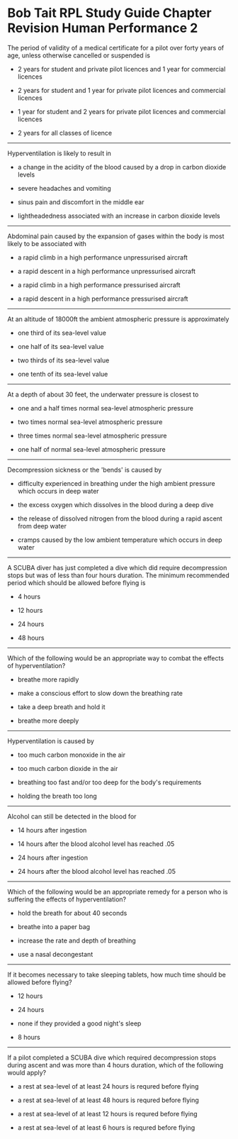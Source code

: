 # Bob Tait RPL Study Guide Chapter Revision Human Performance 2

The period of validity of a medical certificate for a pilot over forty years of age, unless otherwise cancelled or suspended is

* 2 years for student and private pilot licences and 1 year for commercial licences

* 2 years for student and 1 year for private pilot licences and commercial licences

* 1 year for student and 2 years for private pilot licences and commercial licences

* 2 years for all classes of licence

----

Hyperventilation is likely to result in

* a change in the acidity of the blood caused by a drop in carbon dioxide levels

* severe headaches and vomiting

* sinus pain and discomfort in the middle ear

* lightheadedness associated with an increase in carbon dioxide levels

----

Abdominal pain caused by the expansion of gases within the body is most likely to be associated with

* a rapid climb in a high performance unpressurised aircraft

* a rapid descent in a high performance unpressurised aircraft

* a rapid climb in a high performance pressurised aircraft

* a rapid descent in a high performance pressurised aircraft

----

At an altitude of 18000ft the ambient atmospheric pressure is approximately

* one third of its sea-level value

* one half of its sea-level value

* two thirds of its sea-level value

* one tenth of its sea-level value

----

At a depth of about 30 feet, the underwater pressure is closest to

* one and a half times normal sea-level atmospheric pressure

* two times normal sea-level atmospheric pressure

* three times normal sea-level atmospheric pressure

* one half of normal sea-level atmospheric pressure

----

Decompression sickness or the 'bends' is caused by

* difficulty experienced in breathing under the high ambient pressure which occurs in deep water

* the excess oxygen which dissolves in the blood during a deep dive

* the release of dissolved nitrogen from the blood during a rapid ascent from deep water

* cramps caused by the low ambient temperature which occurs in deep water

----

A SCUBA diver has just completed a dive which did require decompression stops but was of less than four hours duration. The minimum recommended period which should be allowed before flying is

* 4 hours

* 12 hours

* 24 hours

* 48 hours

----

Which of the following would be an appropriate way to combat the effects of hyperventilation?

* breathe more rapidly

* make a conscious effort to slow down the breathing rate

* take a deep breath and hold it

* breathe more deeply

----

Hyperventilation is caused by

* too much carbon monoxide in the air

* too much carbon dioxide in the air

* breathing too fast and/or too deep for the body's requirements

* holding the breath too long

----

Alcohol can still be detected in the blood for

* 14 hours after ingestion

* 14 hours after the blood alcohol level has reached .05

* 24 hours after ingestion

* 24 hours after the blood alcohol level has reached .05

----

Which of the following would be an appropriate remedy for a person who is suffering the effects of hyperventilation?

* hold the breath for about 40 seconds

* breathe into a paper bag

* increase the rate and depth of breathing

* use a nasal decongestant

----

If it becomes necessary to take sleeping tablets, how much time should be allowed before flying?

* 12 hours

* 24 hours

* none if they provided a good night's sleep

* 8 hours

----

If a pilot completed a SCUBA dive which required decompression stops during ascent and was more than 4 hours duration, which of the following would apply?

* a rest at sea-level of at least 24 hours is requred before flying

* a rest at sea-level of at least 48 hours is requred before flying

* a rest at sea-level of at least 12 hours is requred before flying

* a rest at sea-level of at least 6 hours is requred before flying

